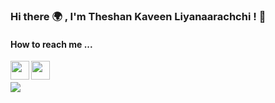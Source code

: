 <h3>Hi there 🌍 , I'm Theshan Kaveen Liyanaarachchi ! 👋 </h3>

<h4>How to reach me ...</h4>

<a href="https://twitter.com/TheshanKaveen">
<img align="left" width="30px" src="https://cdn.jsdelivr.net/npm/simple-icons@v3/icons/twitter.svg"/>
</a>
<a href="https://www.linkedin.com/in/theshan-kaveen-liyanaarachchi-02a40475">
<img align="left" width="30px" src="https://cdn.jsdelivr.net/npm/simple-icons@3.13.0/icons/linkedin.svg"/>
</a>



<br/>
<br/>

  

<!-- - 👋 Hi, I’m @tkaveen -->
<!-- - 👀 I’m interested in ... -->
<!-- - 🌱 I’m currently learning ... -->
<!-- - 💞️ I’m looking to collaborate on ... -->
<!-- - 📫 How to reach me ... -->

<!---
tkaveen/tkaveen is a ✨ special ✨ repository because its `README.md` (this file) appears on your GitHub profile.
You can click the Preview link to take a look at your changes.
--->
<img src="https://github-readme-stats.vercel.app/api?username=tkaveen&&show_icons=true&title_color=00A6F4&icon_color=2DDD98&text_color=daf7dc&bg_color=050f2c">

<!-- <img src="https://github-readme-stats.vercel.app/api/top-langs/?username=tkaveen&theme=algolia&hide_langs_below=1&layout=compact"/> -->
